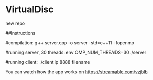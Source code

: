 # VirtualDisc
new repo
  
##Instructions

#compilation: g++ server.cpp -o server -std=c++11 -fopenmp

#running server, 30 threads:  env OMP_NUM_THREADS=30 ./server

#running client:   ./client ip 8888 filename


You can watch how the app works on https://streamable.com/vzjblb 

